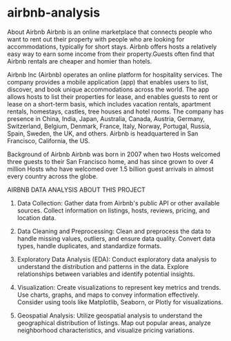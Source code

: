 # airbnb-analysis
About Airbnb
Airbnb is an online marketplace that connects people who want to rent out their property with people who are looking for accommodations, typically for short stays. Airbnb offers hosts a relatively easy way to earn some income from their property.Guests often find that Airbnb rentals are cheaper and homier than hotels.

Airbnb Inc (Airbnb) operates an online platform for hospitality services. The company provides a mobile application (app) that enables users to list, discover, and book unique accommodations across the world. The app allows hosts to list their properties for lease, and enables guests to rent or lease on a short-term basis, which includes vacation rentals, apartment rentals, homestays, castles, tree houses and hotel rooms. The company has presence in China, India, Japan, Australia, Canada, Austria, Germany, Switzerland, Belgium, Denmark, France, Italy, Norway, Portugal, Russia, Spain, Sweden, the UK, and others. Airbnb is headquartered in San Francisco, California, the US.

Background of Airbnb
Airbnb was born in 2007 when two Hosts welcomed three guests to their San Francisco home, and has since grown to over 4 million Hosts who have welcomed over 1.5 billion guest arrivals in almost every country across the globe.


AIRBNB DATA ANALYSIS
ABOUT THIS PROJECT
1. Data Collection:
Gather data from Airbnb's public API or other available sources. Collect information on listings, hosts, reviews, pricing, and location data.

2. Data Cleaning and Preprocessing:
Clean and preprocess the data to handle missing values, outliers, and ensure data quality. Convert data types, handle duplicates, and standardize formats.

3. Exploratory Data Analysis (EDA):
Conduct exploratory data analysis to understand the distribution and patterns in the data. Explore relationships between variables and identify potential insights.

4. Visualization:
Create visualizations to represent key metrics and trends. Use charts, graphs, and maps to convey information effectively. Consider using tools like Matplotlib, Seaborn, or Plotly for visualizations.

5. Geospatial Analysis:
Utilize geospatial analysis to understand the geographical distribution of listings. Map out popular areas, analyze neighborhood characteristics, and visualize pricing variations.
